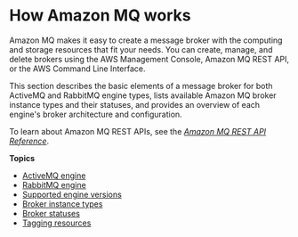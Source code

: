 # How Amazon MQ works<a name="amazon-mq-how-it-works"></a>

Amazon MQ makes it easy to create a message broker with the computing and storage resources that fit your needs\. You can create, manage, and delete brokers using the AWS Management Console, Amazon MQ REST API, or the AWS Command Line Interface\.

This section describes the basic elements of a message broker for both ActiveMQ and RabbitMQ engine types, lists available Amazon MQ broker instance types and their statuses, and provides an overview of each engine's broker architecture and configuration\.

To learn about Amazon MQ REST APIs, see the *[Amazon MQ REST API Reference](https://docs.aws.amazon.com/amazon-mq/latest/api-reference/)*\.

**Topics**
+ [ActiveMQ engine](how-amazon-mq-works-activemq.md)
+ [RabbitMQ engine](how-amazon-mq-works-rabbitmq.md)
+ [Supported engine versions](supported-engine-versions.md)
+ [Broker instance types](broker-instance-types.md)
+ [Broker statuses](broker-statuses.md)
+ [Tagging resources](amazon-mq-tagging.md)